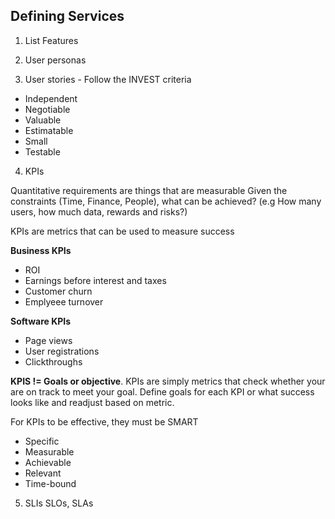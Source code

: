## Defining Services

1. List Features

2. User personas

3. User stories - Follow the INVEST criteria
- Independent
- Negotiable
- Valuable
- Estimatable
- Small 
- Testable

4. KPIs

Quantitative requirements are things that are measurable Given the constraints (Time, Finance, People), what can be achieved? (e.g How many users, how much data, rewards and risks?)

KPIs are metrics that can be used to measure success

**Business KPIs**
- ROI
- Earnings before interest and taxes
- Customer churn
- Emplyeee turnover

**Software KPIs**
- Page views
- User registrations
- Clickthroughs

**KPIS != Goals or objective**. KPIs are simply metrics that check whether your are on track to meet your goal.
Define goals for each KPI or what success looks like and readjust based on metric.

For KPIs to be effective, they must be SMART
- Specific
- Measurable
- Achievable
- Relevant
- Time-bound

5. SLIs SLOs, SLAs

